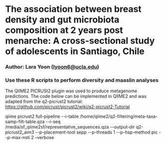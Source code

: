 # The association between breast density and gut microbiota composition at 2 years post menarche: A cross-sectional study of adolescents in Santiago, Chile

### Author: Lara Yoon (lyoon6@ucla.edu) 


### Use these R scripts to perform diversity and maaslin analyses 


 The QIIME2 PICRUSt2 plugin was used to produce metagenome predictions. The code below can be implemented in QIIME2 and was adapted from the q2-picrust2 tutorial: https://github.com/picrust/picrust2/wiki/q2-picrust2-Tutorial 

 qiime picrust2 full-pipeline --i-table /home/qiime2/q2-filtering/meta-taxa-samp-filt-table.qza --i-seq /media/sf_qiime2sf/representative_sequences.qza --output-dir q2-picrust2_aim3 --p-placement-tool sepp --p-threads 1 --p-hsp-method pic --p-max-nsti 2 –verbose
